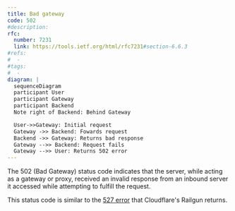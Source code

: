 ```yaml
---
title: Bad gateway
code: 502
#description:
rfc: 
  number: 7231
  link: https://tools.ietf.org/html/rfc7231#section-6.6.3
#refs:
#  -
#tags:
#  -
diagram: |
  sequenceDiagram
  participant User
  participant Gateway
  participant Backend
  Note right of Backend: Behind Gateway

  User->>Gateway: Initial request
  Gateway ->> Backend: Fowards request
  Backend ->> Gateway: Returns bad response
  Gateway -->> Backend: Request fails
  Gateway -->> User: Returns 502 error
---
```


The 502 (Bad Gateway) status code indicates that the server, while acting as a gateway or proxy, received an invalid response from an inbound server it accessed while attempting to fulfill the request.

This status code is similar to the [527 error](/527/) that Cloudflare's Railgun returns.
